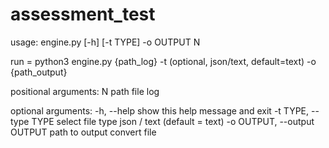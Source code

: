 # assessment_test

usage: engine.py [-h] [-t TYPE] -o OUTPUT N

run = python3 engine.py {path_log} -t (optional, json/text, default=text) -o
{path_output}

positional arguments:
  N                     path file log

optional arguments:
  -h, --help            show this help message and exit
  -t TYPE, --type TYPE  select file type json / text (default = text)
  -o OUTPUT, --output OUTPUT
                        path to output convert file

